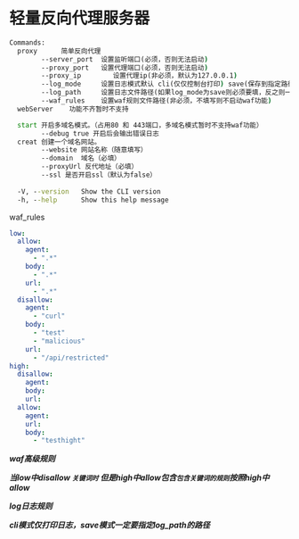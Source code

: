 # 轻量反向代理服务器
```cmd
Commands:
  proxy      简单反向代理
        --server_port  设置监听端口(必须，否则无法启动)
        --proxy_port   设置代理端口(必须，否则无法启动)
        --proxy_ip  	  设置代理ip(非必须，默认为127.0.0.1)
        --log_mode     设置日志模式默认 cli(仅仅控制台打印) save(保存到指定路径文件)
        --log_path     设置日志文件路径(如果log_mode为save则必须要填，反之则一定不要填写)
        --waf_rules    设置waf规则文件路径(非必须，不填写则不启动waf功能)
  webServer	   功能不齐暂时不支持

  start 开启多域名模式。（占用80 和 443端口，多域名模式暂时不支持waf功能）
       	--debug true 开启后会输出错误日志
  creat 创建一个域名网站。
		--website 网站名称（随意填写）
		--domain  域名（必填）
		--proxyUrl 反代地址（必填）
		--ssl 是否开启ssl（默认为false）
       
  -V, --version   Show the CLI version
  -h, --help      Show this help message
```

waf_rules

```yaml
low:
  allow:
    agent:
      - ".*"
    body:
      - ".*"
    url:
      - ".*"
  disallow:
    agent:
      - "curl"
    body:
      - "test"
      - "malicious"
    url:
      - "/api/restricted"
high:
  disallow:
    agent:
    body:
    url:
  allow:
    agent:
    url:
    body:
      - "testhight"
```

***waf高级规则***

***当low中disallow `关键词时` 但是high中allow包含`包含关键词的规则`按照high中allow***

***log日志规则***

***cli模式仅打印日志，save模式一定要指定log_path的路径***


